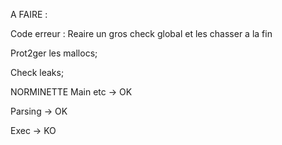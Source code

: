 A FAIRE :

Code erreur : Reaire un gros check global et les chasser a la fin


Prot2ger les mallocs;

Check leaks;


NORMINETTE
Main etc -> OK

Parsing -> OK

Exec -> KO